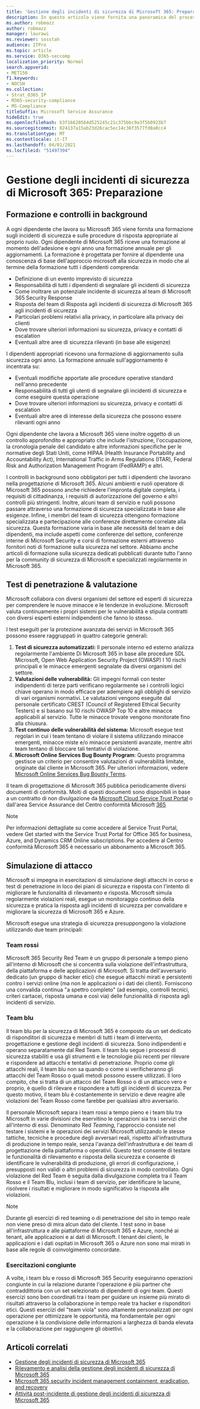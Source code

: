 ```yaml
---
title: 'Gestione degli incidenti di sicurezza di Microsoft 365: Preparazione'
description: In questo articolo viene fornita una panoramica del processo di preparazione della gestione degli incidenti di sicurezza in Microsoft 365.
ms.author: robmazz
author: robmazz
manager: laurawi
ms.reviewer: sosstah
audience: ITPro
ms.topic: article
ms.service: O365-seccomp
localization_priority: Normal
search.appverid:
- MET150
f1.keywords:
- NOCSH
ms.collection:
- Strat_O365_IP
- M365-security-compliance
- MS-Compliance
titleSuffix: Microsoft Service Assurance
hideEdit: true
ms.openlocfilehash: b3f16620564d525245c21c375bbc9a3f5b0923b7
ms.sourcegitcommit: 024137a15ab23d26cac5ec14c36f3577fd8a0cc4
ms.translationtype: MT
ms.contentlocale: it-IT
ms.lasthandoff: 04/01/2021
ms.locfileid: "51497394"
---
```

# <a name="microsoft-365-security-incident-management-preparation"></a>Gestione degli incidenti di sicurezza di Microsoft 365: Preparazione

## <a name="training-and-background-checks"></a>Formazione e controlli in background

A ogni dipendente che lavora su Microsoft 365 viene fornita una formazione sugli incidenti di sicurezza e sulle procedure di risposta appropriate al proprio ruolo. Ogni dipendente di Microsoft 365 riceve una formazione al momento dell'adesione e ogni anno una formazione annuale per gli aggiornamenti. La formazione è progettata per fornire al dipendente una conoscenza di base dell'approccio microsoft alla sicurezza in modo che al termine della formazione tutti i dipendenti comprenda:

- Definizione di un evento imprevisto di sicurezza
- Responsabilità di tutti i dipendenti di segnalare gli incidenti di sicurezza
- Come inoltrare un potenziale incidente di sicurezza al team di Microsoft 365 Security Response
- Risposta del team di Risposta agli incidenti di sicurezza di Microsoft 365 agli incidenti di sicurezza
- Particolari problemi relativi alla privacy, in particolare alla privacy dei clienti
- Dove trovare ulteriori informazioni su sicurezza, privacy e contatti di escalation
- Eventuali altre aree di sicurezza rilevanti (in base alle esigenze)

I dipendenti appropriati ricevono una formazione di aggiornamento sulla sicurezza ogni anno. La formazione annuale sull'aggiornamento è incentrata su:

- Eventuali modifiche apportate alle procedure operative standard nell'anno precedente
- Responsabilità di tutti gli utenti di segnalare gli incidenti di sicurezza e come eseguire questa operazione
- Dove trovare ulteriori informazioni su sicurezza, privacy e contatti di escalation
- Eventuali altre aree di interesse della sicurezza che possono essere rilevanti ogni anno

Ogni dipendente che lavora a Microsoft 365 viene inoltre oggetto di un controllo approfondito e appropriato che include l'istruzione, l'occupazione, la cronologia penale del candidato e altre informazioni specifiche per le normative degli Stati Uniti, come HIPAA (Health Insurance Portability and Accountability Act), International Traffic in Arms Regulations (ITAR), Federal Risk and Authorization Management Program (FedRAMP) e altri.

I controlli in background sono obbligatori per tutti i dipendenti che lavorano nella progettazione di Microsoft 365. Alcuni ambienti e ruoli operatore di Microsoft 365 possono anche richiedere l'impronta digitale completa, i requisiti di cittadinanza, i requisiti di autorizzazione del governo e altri controlli più stringenti. Inoltre, alcuni team di servizio e ruoli possono passare attraverso una formazione di sicurezza specializzata in base alle esigenze. Infine, i membri del team di sicurezza ottengono formazione specializzata e partecipazione alle conferenze direttamente correlate alla sicurezza. Questa formazione varia in base alle necessità del team e dei dipendenti, ma include aspetti come conferenze del settore, conferenze interne di Microsoft Security e corsi di formazione esterni attraverso fornitori noti di formazione sulla sicurezza nel settore. Abbiamo anche articoli di formazione sulla sicurezza dedicati pubblicati durante tutto l'anno per la community di sicurezza di Microsoft e specializzati regolarmente in Microsoft 365.

## <a name="penetration-testing--assessment"></a>Test di penetrazione & valutazione

Microsoft collabora con diversi organismi del settore ed esperti di sicurezza per comprendere le nuove minacce e le tendenze in evoluzione. Microsoft valuta continuamente i propri sistemi per le vulnerabilità e stipula contratti con diversi esperti esterni indipendenti che fanno lo stesso.

I test eseguiti per la protezione avanzata dei servizi in Microsoft 365 possono essere raggruppati in quattro categorie generali:

1. **Test di sicurezza automatizzati:** Il personale interno ed esterno analizza regolarmente l'ambiente Di Microsoft 365 in base alle procedure SDL Microsoft, Open Web Application Security Project (OWASP) I 10 rischi principali e le minacce emergenti segnalate da diversi organismi del settore.
2. **Valutazioni delle vulnerabilità:** Gli impegni formali con tester indipendenti di terze parti verificano regolarmente se i controlli logici chiave operano in modo efficace per adempiere agli obblighi di servizio di vari organismi normativi. Le valutazioni vengono eseguite dal personale certificato CREST (Council of Registered Ethical Security Testers) e si basano sui 10 rischi OWASP Top 10 e altre minacce applicabili al servizio. Tutte le minacce trovate vengono monitorate fino alla chiusura.
3. **Test continuo delle vulnerabilità del sistema:** Microsoft esegue test regolari in cui i team tentano di violare il sistema utilizzando minacce emergenti, minacce miste e/o minacce persistenti avanzate, mentre altri team tentano di bloccare tali tentativi di violazione.
4. **Microsoft Online Services Bug Bounty Program**: Questo programma gestisce un criterio per consentire valutazioni di vulnerabilità limitate, originate dal cliente in Microsoft 365. Per ulteriori informazioni, vedere [Microsoft Online Services Bug Bounty Terms](https://www.microsoft.com/msrc/bounty-terms).

Il team di progettazione di Microsoft 365 pubblica periodicamente diversi documenti di conformità. Molti di questi documenti sono disponibili in base a un contratto di non divulgazione da [Microsoft Cloud Service Trust Portal](https://aka.ms/STP) o dall'area Service Assurance del Centro conformità Microsoft [365](https://compliance.office.com)

>[!NOTE]
>Per informazioni dettagliate su come accedere al Service Trust Portal, vedere Get started with the Service Trust Portal for Office 365 for business, Azure, and Dynamics CRM Online subscriptions. Per accedere al Centro conformità Microsoft 365 è necessario un abbonamento a Microsoft 365.

## <a name="attack-simulation"></a>Simulazione di attacco

Microsoft si impegna in esercitazioni di simulazione degli attacchi in corso e test di penetrazione in loco dei piani di sicurezza e risposta con l'intento di migliorare le funzionalità di rilevamento e risposta. Microsoft simula regolarmente violazioni reali, esegue un monitoraggio continuo della sicurezza e pratica la risposta agli incidenti di sicurezza per convalidare e migliorare la sicurezza di Microsoft 365 e Azure.

Microsoft esegue una strategia di sicurezza presuppongono la violazione utilizzando due team principali:

### <a name="red-teams"></a>Team rossi

Microsoft 365 Security Red Team è un gruppo di personale a tempo pieno all'interno di Microsoft che si concentra sulla violazione dell'infrastruttura, della piattaforma e delle applicazioni di Microsoft. Si tratta dell'avversario dedicato (un gruppo di hacker etici) che esegue attacchi mirati e persistenti contro i servizi online (ma non le applicazioni o i dati dei clienti). Forniscono una convalida continua "a spettro completo" (ad esempio, controlli tecnici, criteri cartacei, risposta umana e così via) delle funzionalità di risposta agli incidenti di servizio.

### <a name="blue-teams"></a>Team blu

Il team blu per la sicurezza di Microsoft 365 è composto da un set dedicato di risponditori di sicurezza e membri di tutti i team di intervento, progettazione e gestione degli incidenti di sicurezza. Sono indipendenti e operano separatamente dal Red Team. Il team blu segue i processi di sicurezza stabiliti e usa gli strumenti e le tecnologie più recenti per rilevare e rispondere ad attacchi e tentativi di penetrazione. Proprio come gli attacchi reali, il team blu non sa quando o come si verificheranno gli attacchi del Team Rosso o quali metodi possono essere utilizzati. Il loro compito, che si tratta di un attacco del Team Rosso o di un attacco vero e proprio, è quello di rilevare e rispondere a tutti gli incidenti di sicurezza. Per questo motivo, il team blu è costantemente in servizio e deve reagire alle violazioni del Team Rosso come farebbe per qualsiasi altro avversario.

Il personale Microsoft separa i team rossi a tempo pieno e i team blu tra Microsoft in varie divisioni che eservitino le operazioni sia tra i servizi che all'interno di essi. Denominato Red *Teaming*, l'approccio consiste nel testare i sistemi e le operazioni dei servizi Microsoft utilizzando le stesse tattiche, tecniche e procedure degli avversari reali, rispetto all'infrastruttura di produzione in tempo reale, senza l'avanza dell'infrastruttura e dei team di progettazione della piattaforma o operativi. Questo test consente di testare le funzionalità di rilevamento e risposta della sicurezza e consente di identificare le vulnerabilità di produzione, gli errori di configurazione, i presupposti non validi o altri problemi di sicurezza in modo controllato. Ogni violazione del Red Team è seguita dalla divulgazione completa tra il Team Rosso e il Team Blu, inclusi i team di servizio, per identificare le lacune, risolvere i risultati e migliorare in modo significativo la risposta alle violazioni.

>[!NOTE]
>Durante gli esercizi di red teaming o di penetrazione del sito in tempo reale non viene preso di mira alcun dato del cliente. I test sono in base all'infrastruttura e alle piattaforme di Microsoft 365 e Azure, nonché ai tenant, alle applicazioni e ai dati di Microsoft. I tenant dei clienti, le applicazioni e i dati ospitati in Microsoft 365 o Azure non sono mai mirati in base alle regole di coinvolgimento concordate.

### <a name="joint-exercises"></a>Esercitazioni congiunte

A volte, i team blu e rosso di Microsoft 365 Security eseguiranno operazioni congiunte in cui la relazione durante l'operazione è più partner che contraddittoria con un set selezionato di dipendenti di ogni team. Questi esercizi sono ben coordinati tra i team per guidare un insieme più mirato di risultati attraverso la collaborazione in tempo reale tra hacker e risponditori etici. Questi esercizi del "team viola" sono altamente personalizzati per ogni operazione per ottimizzare le opportunità, ma fondamentale per ogni operazione è la condivisione delle informazioni a larghezza di banda elevata e la collaborazione per raggiungere gli obiettivi.

## <a name="related-articles"></a>Articoli correlati

- [Gestione degli incidenti di sicurezza di Microsoft 365](assurance-security-incident-management.md)
- [Rilevamento e analisi della gestione degli incidenti di sicurezza di Microsoft 365](assurance-sim-detection-analysis.md)
- [Microsoft 365 security incident management containment, eradication, and recovery](assurance-sim-containment-eradication-recovery.md)
- [Attività post-incidente di gestione degli incidenti di sicurezza di Microsoft 365](assurance-sim-post-incident-activity.md)
